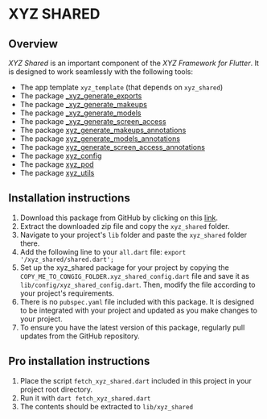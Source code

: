 # XYZ SHARED

## Overview

*XYZ Shared* is an important component of the *XYZ Framework for Flutter*. It is designed to work seamlessly with the following tools:

- The app template `xyz_template` (that depends on `xyz_shared`)
- The package [_xyz_generate_exports](https://github.com/robmllze/_xyz_generate_exports)
- The package [_xyz_generate_makeups](https://github.com/robmllze/_xyz_generate_makeups)
- The package [_xyz_generate_models](https://github.com/robmllze/_xyz_generate_models)
- The package [_xyz_generate_screen_access](https://github.com/robmllze/_xyz_generate_screen_access)
- The package [xyz_generate_makeups_annotations](https://github.com/robmllze/xyz_generate_makeups_annotations)
- The package [xyz_generate_models_annotations](https://github.com/robmllze/xyz_generate_models_annotations)
- The package [xyz_generate_screen_access_annotations](https://github.com/robmllze/xyz_generate_screen_access_annotations)
- The package [xyz_config](https://github.com/robmllze/xyz_config)
- The package [xyz_pod](https://github.com/robmllze/xyz_pod)
- The package [xyz_utils](https://github.com/robmllze/xyz_utils)

## Installation instructions

1. Download this package from GitHub by clicking on this [link](https://github.com/robmllze/xyz_shared/archive/refs/heads/master.zip).
2. Extract the downloaded zip file and copy the `xyz_shared` folder.
3. Navigate to your project's `lib` folder and paste the `xyz_shared` folder there.
4. Add the following line to your `all.dart` file: `export '/xyz_shared/shared.dart';`
5. Set up the xyz_shared package for your project by copying the `COPY_ME_TO_CONGIG_FOLDER.xyz_shared_config.dart` file and save it as `lib/config/xyz_shared_config.dart`. Then, modify the file according to your project's requirements.
5. There is no `pubspec.yaml` file included with this package. It is designed to be integrated with your project and updated as you make changes to your project.
6. To ensure you have the latest version of this package, regularly pull updates from the GitHub repository.

## Pro installation instructions

1. Place the script `fetch_xyz_shared.dart` included in this project in your project root directory.
2. Run it with `dart fetch_xyz_shared.dart`
3. The contents should be extracted to `lib/xyz_shared`
